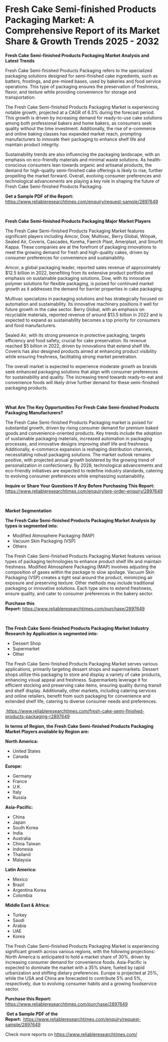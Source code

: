 <p><h1>Fresh Cake Semi-finished Products Packaging Market: A Comprehensive Report of its Market Share & Growth Trends 2025 - 2032</h1></p><p><strong>Fresh Cake Semi-finished Products Packaging Market Analysis and Latest Trends</strong></p>
<p><p>Fresh Cake Semi-finished Products Packaging refers to the specialized packaging solutions designed for semi-finished cake ingredients, such as batters, frostings, and pre-mixed bases, used by bakeries and food service operations. This type of packaging ensures the preservation of freshness, flavor, and texture while providing convenience for storage and transportation.</p><p>The Fresh Cake Semi-finished Products Packaging Market is experiencing notable growth, projected at a CAGR of 6.3% during the forecast period. This growth is driven by increasing demand for ready-to-use cake solutions among both professional bakers and home bakers, as consumers seek quality without the time investment. Additionally, the rise of e-commerce and online baking classes has expanded market reach, prompting manufacturers to innovate their packaging to enhance shelf life and maintain product integrity. </p><p>Sustainability trends are also influencing the packaging landscape, with an emphasis on eco-friendly materials and minimal waste solutions. As health-conscious consumers lean towards organic and artisanal products, the demand for high-quality semi-finished cake offerings is likely to rise, further propelling the market forward. Overall, evolving consumer preferences and technological advancements are playing a key role in shaping the future of Fresh Cake Semi-finished Products Packaging.</p></p>
<p><strong>Get a Sample PDF of the Report:&nbsp;</strong> <a href="https://www.reliableresearchtimes.com/enquiry/request-sample/2897649?utm_campaign=1950&utm_medium=2&utm_source=Github&utm_content=ia&utm_term=15032025&utm_id=fresh-cake-semi-finished-products-packaging">https://www.reliableresearchtimes.com/enquiry/request-sample/2897649</a></p>
<p>&nbsp;</p>
<p><strong>Fresh Cake Semi-finished Products Packaging Major Market Players</strong></p>
<p><p>The Fresh Cake Semi-finished Products Packaging Market features significant players including Amcor, Dow, Multivac, Berry Global, Winpak, Sealed Air, Coveris, Cascades, Kureha, Faerch Plast, Amerplast, and Smurfit Kappa. These companies are at the forefront of packaging innovations to meet the growing demand for fresh and high-quality cakes, driven by consumer preferences for convenience and sustainability.</p><p>Amcor, a global packaging leader, reported sales revenue of approximately $12.5 billion in 2022, benefiting from its extensive product portfolio and emphasis on sustainable packaging solutions. Dow, with its innovative polymer solutions for flexible packaging, is poised for continued market growth as it addresses the demand for barrier properties in cake packaging.</p><p>Multivac specializes in packaging solutions and has strategically focused on automation and sustainability. Its innovative machinery positions it well for future growth in the cake sector. Berry Global, with an emphasis on recyclable materials, reported revenue of around $13.5 billion in 2022 and is expected to expand as sustainability becomes a top priority for consumers and food manufacturers.</p><p>Sealed Air, with its strong presence in protective packaging, targets efficiency and food safety, crucial for cake preservation. Its revenue reached $5 billion in 2022, driven by innovations that extend shelf life. Coveris has also designed products aimed at enhancing product visibility while ensuring freshness, facilitating strong market penetration.</p><p>The overall market is expected to experience moderate growth as brands seek enhanced packaging solutions that align with consumer preferences for sustainability and quality. The increasing trend towards ready-to-eat and convenience foods will likely drive further demand for these semi-finished packaging products.</p></p>
<p>&nbsp;</p>
<p><strong>What Are The Key Opportunities For Fresh Cake Semi-finished Products Packaging Manufacturers?</strong></p>
<p><p>The Fresh Cake Semi-finished Products Packaging market is poised for substantial growth, driven by rising consumer demand for premium baked goods and convenience-oriented products. Key trends include the adoption of sustainable packaging materials, increased automation in packaging processes, and innovative designs improving shelf life and freshness. Additionally, e-commerce expansion is reshaping distribution channels, necessitating robust packaging solutions. The market outlook remains positive, with projected annual growth bolstered by the growing trend of personalization in confectionery. By 2028, technological advancements and eco-friendly initiatives are expected to redefine industry standards, catering to evolving consumer preferences while emphasizing sustainability.</p></p>
<p><strong>Inquire or Share Your Questions If Any Before Purchasing This Report:</strong> <a href="https://www.reliableresearchtimes.com/enquiry/pre-order-enquiry/2897649?utm_campaign=1950&utm_medium=2&utm_source=Github&utm_content=ia&utm_term=15032025&utm_id=fresh-cake-semi-finished-products-packaging">https://www.reliableresearchtimes.com/enquiry/pre-order-enquiry/2897649</a></p>
<p>&nbsp;</p>
<p><strong>Market Segmentation</strong></p>
<p><strong>The Fresh Cake Semi-finished Products Packaging Market Analysis by types is segmented into:</strong></p>
<p><ul><li>Modified Atmosphere Packaging (MAP)</li><li>Vacuum Skin Packaging (VSP)</li><li>Others</li></ul></p>
<p><p>The Fresh Cake Semi-finished Products Packaging Market features various types of packaging technologies to enhance product shelf life and maintain freshness. Modified Atmosphere Packaging (MAP) involves adjusting the composition of gases within the package to slow spoilage. Vacuum Skin Packaging (VSP) creates a tight seal around the product, minimizing air exposure and preserving texture. Other methods may include traditional packaging or innovative solutions. Each type aims to extend freshness, ensure quality, and cater to consumer preferences in the bakery sector.</p></p>
<p><strong>Purchase this Report:&nbsp;</strong><a href="https://www.reliableresearchtimes.com/purchase/2897649?utm_campaign=1950&utm_medium=2&utm_source=Github&utm_content=ia&utm_term=15032025&utm_id=fresh-cake-semi-finished-products-packaging">https://www.reliableresearchtimes.com/purchase/2897649</a></p>
<p>&nbsp;</p>
<p><strong>The Fresh Cake Semi-finished Products Packaging Market Industry Research by Application is segmented into:</strong></p>
<p><ul><li>Dessert Shop</li><li>Supermarket</li><li>Other</li></ul></p>
<p><p>The Fresh Cake Semi-finished Products Packaging Market serves various applications, primarily targeting dessert shops and supermarkets. Dessert shops utilize this packaging to store and display a variety of cake products, enhancing visual appeal and freshness. Supermarkets leverage it for efficient stocking and preserving cake items, ensuring quality during transit and shelf display. Additionally, other markets, including catering services and online retailers, benefit from such packaging for convenience and extended shelf life, catering to diverse consumer needs and preferences.</p></p>
<p><a href="https://www.reliableresearchtimes.com/fresh-cake-semi-finished-products-packaging-r2897649?utm_campaign=1950&utm_medium=2&utm_source=Github&utm_content=ia&utm_term=15032025&utm_id=fresh-cake-semi-finished-products-packaging">&nbsp;https://www.reliableresearchtimes.com/fresh-cake-semi-finished-products-packaging-r2897649</a></p>
<p><strong>In terms of Region, the Fresh Cake Semi-finished Products Packaging Market Players available by Region are:</strong></p>
<p>
    <p> <strong> North America: </strong>
        <ul>
            <li>United States</li>
            <li>Canada</li>
        </ul>
        </p> 
    <p> <strong> Europe: </strong>
        <ul>
            <li>Germany</li>
            <li>France</li>
            <li>U.K.</li>
            <li>Italy</li>
            <li>Russia</li>
        </ul>
        </p> 
    <p> <strong> Asia-Pacific: </strong>
        <ul>
            <li>China</li>
            <li>Japan</li>
            <li>South Korea</li>
            <li>India</li>
            <li>Australia</li>
            <li>China Taiwan</li>
            <li>Indonesia</li>
            <li>Thailand</li>
            <li>Malaysia</li>
        </ul>
        </p> 
    <p> <strong> Latin America: </strong>
        <ul>
            <li>Mexico</li>
            <li>Brazil</li>
            <li>Argentina Korea</li>
            <li>Colombia</li>
        </ul>
        </p> 
    <p> <strong> Middle East & Africa: </strong>
        <ul>
            <li>Turkey</li>
            <li>Saudi</li>
            <li>Arabia</li>
            <li>UAE</li>
            <li>Korea</li>
        </ul>
    </p>
    </p>
<p><p>The Fresh Cake Semi-finished Products Packaging Market is experiencing significant growth across various regions, with the following projections: North America is anticipated to hold a market share of 30%, driven by increasing consumer demand for convenience foods. Asia-Pacific is expected to dominate the market with a 35% share, fueled by rapid urbanization and shifting dietary preferences. Europe is projected at 25%, while the USA and China are forecasted to contribute 5% and 5%, respectively, due to evolving consumer habits and a growing foodservice sector.</p></p>
<p><strong>Purchase this Report: </strong><a href="https://www.reliableresearchtimes.com/purchase/2897649?utm_campaign=1950&utm_medium=2&utm_source=Github&utm_content=ia&utm_term=15032025&utm_id=fresh-cake-semi-finished-products-packaging">https://www.reliableresearchtimes.com/purchase/2897649</a></p>
<p>&nbsp;<strong>Get a Sample PDF of the Report:&nbsp;&nbsp;</strong><a href="https://www.reliableresearchtimes.com/enquiry/request-sample/2897649?utm_campaign=1950&utm_medium=2&utm_source=Github&utm_content=ia&utm_term=15032025&utm_id=fresh-cake-semi-finished-products-packaging">https://www.reliableresearchtimes.com/enquiry/request-sample/2897649</a></p>
<p><strong></strong></p>
<p>Check more reports on <a href="https://www.reliableresearchtimes.com/?utm_campaign=1950&utm_medium=2&utm_source=Github&utm_content=ia&utm_term=15032025&utm_id=fresh-cake-semi-finished-products-packaging">https://www.reliableresearchtimes.com/</a></p>